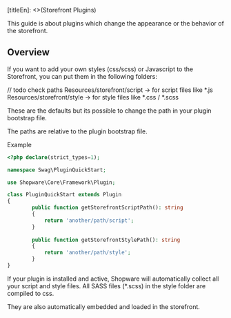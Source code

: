 [titleEn]: <>(Storefront Plugins)

This guide is about plugins which change the appearance or the behavior of the storefront.


## Overview

If you want to add your own styles (css/scss) or Javascript to the Storefront, you can 
put them in the following folders:

// todo check paths
Resources/storefront/script -> for script files like *.js
Resources/storefront/style -> for style files like *.css / *.scss

These are the defaults but its possible to change the path in your plugin bootstrap file.

The paths are relative to the plugin bootstrap file.

Example

```php
<?php declare(strict_types=1);

namespace Swag\PluginQuickStart;

use Shopware\Core\Framework\Plugin;

class PluginQuickStart extends Plugin
{
        public function getStorefrontScriptPath(): string
        {
            return 'another/path/script';
        }
    
        public function getStorefrontStylePath(): string
        {
            return 'another/path/style';
        }
}
```

If your plugin is installed and active, Shopware will automatically collect all your 
script and style files. All SASS files (*.scss) in the style folder are compiled to css.

They are also automatically embedded and loaded in the storefront.